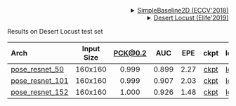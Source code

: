 <!-- [ALGORITHM] -->

<details>
<summary align="right"><a href="http://openaccess.thecvf.com/content_ECCV_2018/html/Bin_Xiao_Simple_Baselines_for_ECCV_2018_paper.html">SimpleBaseline2D (ECCV'2018)</a></summary>

```bibtex
@inproceedings{xiao2018simple,
  title={Simple baselines for human pose estimation and tracking},
  author={Xiao, Bin and Wu, Haiping and Wei, Yichen},
  booktitle={Proceedings of the European conference on computer vision (ECCV)},
  pages={466--481},
  year={2018}
}
```

</details>

<!-- [DATASET] -->

<details>
<summary align="right"><a href="https://elifesciences.org/articles/47994">Desert Locust (Elife'2019)</a></summary>

```bibtex
@article{graving2019deepposekit,
  title={DeepPoseKit, a software toolkit for fast and robust animal pose estimation using deep learning},
  author={Graving, Jacob M and Chae, Daniel and Naik, Hemal and Li, Liang and Koger, Benjamin and Costelloe, Blair R and Couzin, Iain D},
  journal={Elife},
  volume={8},
  pages={e47994},
  year={2019},
  publisher={eLife Sciences Publications Limited}
}
```

</details>

Results on Desert Locust test set

|  Arch  | Input Size | PCK@0.2 |  AUC  |  EPE  | ckpt    | log     |
| :-------- | :--------: | :------: | :------: | :------: |:------: |:------: |
|[pose_resnet_50](/configs/animal/2d_kpt_sview_rgb_img/topdown_heatmap/locust/res50_locust_160x160.py) | 160x160 | 0.999 | 0.899 | 2.27 | [ckpt](https://download.openmmlab.com/mmpose/animal/resnet/res50_locust_160x160-9efca22b_20210407.pth) | [log](https://download.openmmlab.com/mmpose/animal/resnet/res50_locust_160x160_20210407.log.json) |
|[pose_resnet_101](/configs/animal/2d_kpt_sview_rgb_img/topdown_heatmap/locust/res101_locust_160x160.py) | 160x160 | 0.999 | 0.907 | 2.03 | [ckpt](https://download.openmmlab.com/mmpose/animal/resnet/res101_locust_160x160-d77986b3_20210407.pth) | [log](https://download.openmmlab.com/mmpose/animal/resnet/res101_locust_160x160_20210407.log.json) |
|[pose_resnet_152](/configs/animal/2d_kpt_sview_rgb_img/topdown_heatmap/locust/res152_locust_160x160.py) | 160x160 | 1.000 | 0.926 | 1.48 | [ckpt](https://download.openmmlab.com/mmpose/animal/resnet/res152_locust_160x160-4ea9b372_20210407.pth) | [log](https://download.openmmlab.com/mmpose/animal/resnet/res152_locust_160x160_20210407.log.json) |
